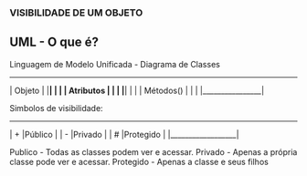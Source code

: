 ### VISIBILIDADE DE UM OBJETO

## UML - O que é?
Linguagem de Modelo Unificada - Diagrama de Classes

_________________
|    Objeto      |
|________________|
|                |
| Atributos      |
|                |
|________________|
|                |
| Métodos()      |
|                |
|________________|

Simbolos de visibilidade:
___________________
| + |Público       |
| - |Privado       |
| # |Protegido     |
|__________________|

Publico - Todas as classes podem ver e acessar.
Privado - Apenas a própria classe pode ver e acessar.
Protegido - Apenas a classe e seus filhos